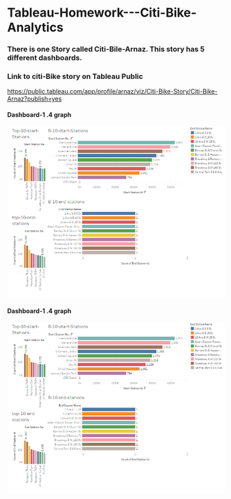 # Tableau-Homework---Citi-Bike-Analytics
### There is one Story called Citi-Bile-Arnaz. This story has 5 different dashboards. 
### Link to citi-Bike story on Tableau Public
https://public.tableau.com/app/profile/arnaz/viz/Citi-Bike-Story/Citi-Bike-Arnaz?publish=yes

#### Dashboard-1 .4 graph 
![Image of Yaktocat](https://github.com/arnazalavi/Tableau-Homework---Citi-Bike-Analytics/blob/main/Images/Dash-1-topandbottom10.PNG)


#### Dashboard-1 .4 graph 
![Image of Yaktocat](https://github.com/arnazalavi/Tableau-Homework---Citi-Bike-Analytics/blob/main/Images/Dash-1-topandbottom10.PNG)
